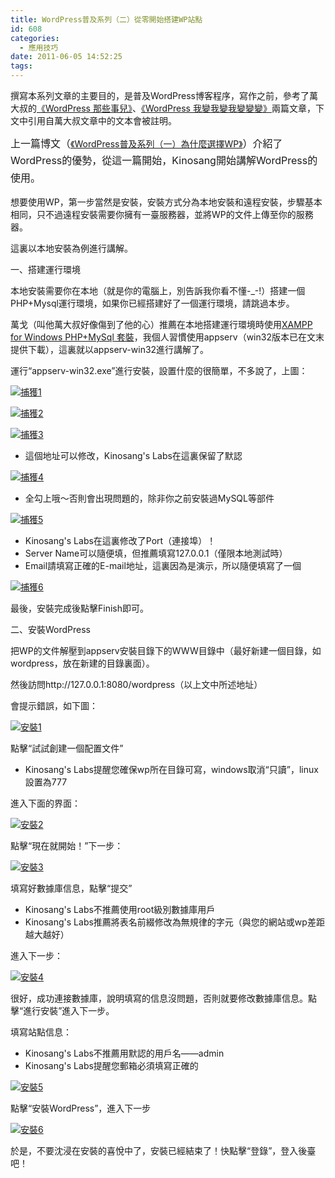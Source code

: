 ```yaml
---
title: WordPress普及系列（二）從零開始搭建WP站點
id: 608
categories:
  - 應用技巧
date: 2011-06-05 14:52:25
tags:
---
```


撰寫本系列文章的主要目的，是普及WordPress博客程序，寫作之前，參考了萬大叔的[《WordPress 那些事兒》](http://wange.im/about-wordpress.html)、[《WordPress 我變我變我變變變》](http://wange.im/wordpress-is-not-everything.html)兩篇文章，下文中引用自萬大叔文章中的文本會被註明。

<span style="line-height: 1.714285714; font-size: 1rem;">上一篇博文（</span>[《WordPress普及系列（一）為什麼選擇WP》](http://www.chinvo.org/html/y_2011/m_05/593.html)<span style="line-height: 1.714285714; font-size: 1rem;">）介紹了WordPress的優勢，從這一篇開始，Kinosang開始講解WordPress的使用。</span>

想要使用WP，第一步當然是安裝，安裝方式分為本地安裝和遠程安裝，步驟基本相同，只不過遠程安裝需要你擁有一臺服務器，並將WP的文件上傳至你的服務器。

<!--more-->

這裏以本地安裝為例進行講解。

一、搭建運行環境

本地安裝需要你在本地（就是你的電腦上，別告訴我你看不懂-_-!）搭建一個PHP+Mysql運行環境，如果你已經搭建好了一個運行環境，請跳過本步。

萬戈（叫他萬大叔好像傷到了他的心）推薦在本地搭建運行環境時使用<span style="text-decoration: underline;">XAMPP for Windows PHP+MySql 套裝</span>，我個人習慣使用appserv（win32版本已在文末提供下載），這裏就以appserv-win32進行講解了。

運行“appserv-win32.exe”進行安裝，設置什麼的很簡單，不多說了，上圖：

[![](https://blog.7in0.me/wp-content/uploads/2015/06/c4ca4238a0b923820dcc509a6f75849b.png "捕獲1")](http://www.chinvo.org/blog/chinvo/2011/06/608-propaganda-wordpress-2-start-with-nothing.html/%e6%8d%95%e8%8e%b71)

[![](https://blog.7in0.me/wp-content/uploads/2015/06/c81e728d9d4c2f636f067f89cc14862c.png "捕獲2")](http://www.chinvo.org/blog/chinvo/2011/06/608-propaganda-wordpress-2-start-with-nothing.html/%e6%8d%95%e8%8e%b72)

[![](https://blog.7in0.me/wp-content/uploads/2015/06/eccbc87e4b5ce2fe28308fd9f2a7baf3.png "捕獲3")](http://www.chinvo.org/blog/chinvo/2011/06/608-propaganda-wordpress-2-start-with-nothing.html/%e6%8d%95%e8%8e%b73)

*   這個地址可以修改，Kinosang's Labs在這裏保留了默認

[![](https://blog.7in0.me/wp-content/uploads/2015/06/a87ff679a2f3e71d9181a67b7542122c.png "捕獲4")](http://www.chinvo.org/blog/chinvo/2011/06/608-propaganda-wordpress-2-start-with-nothing.html/%e6%8d%95%e8%8e%b74)

*   全勾上哦～否則會出現問題的，除非你之前安裝過MySQL等部件

[![](https://blog.7in0.me/wp-content/uploads/2015/06/e4da3b7fbbce2345d7772b0674a318d5.png "捕獲5")](http://www.chinvo.org/blog/chinvo/2011/06/608-propaganda-wordpress-2-start-with-nothing.html/%e6%8d%95%e8%8e%b75)

*   Kinosang's Labs在這裏修改了Port（連接埠）！
*   Server Name可以隨便填，但推薦填寫127.0.0.1（僅限本地測試時）
*   Email請填寫正確的E-mail地址，這裏因為是演示，所以隨便填寫了一個

[![](https://blog.7in0.me/wp-content/uploads/2015/06/1679091c5a880faf6fb5e6087eb1b2dc1.png "捕獲6")](http://www.chinvo.org/blog/chinvo/2011/06/608-propaganda-wordpress-2-start-with-nothing.html/%e6%8d%95%e8%8e%b76)

最後，安裝完成後點擊Finish即可。

二、安裝WordPress

把WP的文件解壓到appserv安裝目錄下的WWW目錄中（最好新建一個目錄，如wordpress，放在新建的目錄裏面）。

然後訪問http://127.0.0.1:8080/wordpress（以上文中所述地址）

會提示錯誤，如下圖：

[![](https://blog.7in0.me/wp-content/uploads/2015/06/6512bd43d9caa6e02c990b0a82652dca1.png "安裝1")](http://www.chinvo.org/blog/chinvo/2011/06/608-propaganda-wordpress-2-start-with-nothing.html/%e5%ae%89%e8%a3%851)

點擊“試試創建一個配置文件”

*   Kinosang's Labs提醒您確保wp所在目錄可寫，windows取消“只讀”，linux設置為777

進入下面的界面：

[![](https://blog.7in0.me/wp-content/uploads/2015/06/3c59dc048e8850243be8079a5c74d0791.png "安裝2")](http://www.chinvo.org/blog/chinvo/2011/06/608-propaganda-wordpress-2-start-with-nothing.html/%e5%ae%89%e8%a3%852)

點擊“現在就開始！”下一步：

[![](https://blog.7in0.me/wp-content/uploads/2015/06/c16a5320fa475530d9583c34fd356ef51.png "安裝3")](http://www.chinvo.org/blog/chinvo/2011/06/608-propaganda-wordpress-2-start-with-nothing.html/%e5%ae%89%e8%a3%853)

填寫好數據庫信息，點擊“提交”

*   Kinosang's Labs不推薦使用root級別數據庫用戶
*   Kinosang's Labs推薦將表名前綴修改為無規律的字元（與您的網站或wp差距越大越好）

進入下一步：

[![](https://blog.7in0.me/wp-content/uploads/2015/06/3416a75f4cea9109507cacd8e2f2aefc1.png "安裝4")](http://www.chinvo.org/blog/chinvo/2011/06/608-propaganda-wordpress-2-start-with-nothing.html/%e5%ae%89%e8%a3%854)

很好，成功連接數據庫，說明填寫的信息沒問題，否則就要修改數據庫信息。點擊“進行安裝”進入下一步。

填寫站點信息：

*   Kinosang's Labs不推薦用默認的用戶名——admin
*   Kinosang's Labs提醒您郵箱必須填寫正確的

[![](https://blog.7in0.me/wp-content/uploads/2015/06/2838023a778dfaecdc212708f721b7881.png "安裝5")](http://www.chinvo.org/blog/chinvo/2011/06/608-propaganda-wordpress-2-start-with-nothing.html/%e5%ae%89%e8%a3%855)

點擊“安裝WordPress”，進入下一步

[![](https://blog.7in0.me/wp-content/uploads/2015/06/7f39f8317fbdb1988ef4c628eba025911.png "安裝6")](http://www.chinvo.org/blog/chinvo/2011/06/608-propaganda-wordpress-2-start-with-nothing.html/%e5%ae%89%e8%a3%856)

於是，不要沈浸在安裝的喜悅中了，安裝已經結束了！快點擊“登錄”，登入後臺吧！
